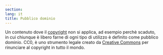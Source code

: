 ```yaml
---
section: 
lang: it
title: Pubblico dominio
---
```


Un contenuto dove il [copyright](/glossary/en/copyright/) non si applica, ad esempio perchè scaduto,  in cui chiunque è libero farne di ogni tipo di utilizzo è definito come pubblico dominio. CC0, è uno strumento legale creato da [Creative Commons](/glossary/en/creative-commons/) per rinunciare al copyright in tutto il mondo.
